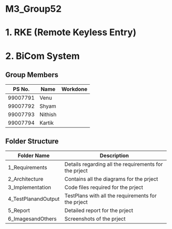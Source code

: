 # M3_Group52
# 1.	RKE (Remote Keyless Entry)
# 2.	BiCom System

## Group Members

|  PS No.  |  Name  |  Workdone  |
| ------  | -------  |  -------  |
|  99007791  |  Venu  |    |
|  99007792  |  Shyam  |    |
|  99007793  |  Nithish  |    |
|  99007794  |  Kartik  |    |

## Folder Structure

|  Folder Name  |  Description  |
| ------  | -------  |
|  1_Requirements  |  Details regarding all the requirements for the prject  |
|  2_Architecture  |  Contains all the diagrams for the prject  |
|  3_Implementation  |  Code files required for the prject  |
|  4_TestPlanandOutput |  TestPlans with all the requirements for the prject  |
|  5_Report  |  Detailed report for the prject  |
|  6_ImagesandOthers  |  Screenshots of the prject  |
